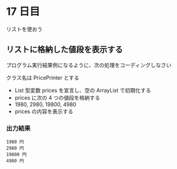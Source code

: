 # 17 日目

リストを使おう

## リストに格納した値段を表示する

プログラム実行結果例になるように、次の処理をコーディングしなさい

クラス名は PricePrinter とする

- List 型変数 prices を宣言し、空の ArrayList で初期化する
- prices に次の 4 つの値段を格納する
- 1980, 2980, 19800, 4980
- prices の内容を表示する

### 出力結果

```
1980 円 
2980 円
19800 円
4980 円
```
